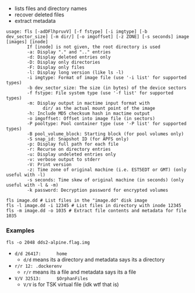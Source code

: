 - lists files and directory names
- recover deleted files
- extract metadata
```
usage: fls [-adDFlhpruvV] [-f fstype] [-i imgtype] [-b dev_sector_size] [-m dir/] [-o imgoffset] [-z ZONE] [-s seconds] image [images] [inode]
        If [inode] is not given, the root directory is used
        -a: Display "." and ".." entries
        -d: Display deleted entries only
        -D: Display only directories
        -F: Display only files
        -l: Display long version (like ls -l)
        -i imgtype: Format of image file (use '-i list' for supported types)
        -b dev_sector_size: The size (in bytes) of the device sectors
        -f fstype: File system type (use '-f list' for supported types)
        -m: Display output in mactime input format with
              dir/ as the actual mount point of the image
        -h: Include MD5 checksum hash in mactime output
        -o imgoffset: Offset into image file (in sectors)
        -P pooltype: Pool container type (use '-P list' for supported types)
        -B pool_volume_block: Starting block (for pool volumes only)
        -S snap_id: Snapshot ID (for APFS only)
        -p: Display full path for each file
        -r: Recurse on directory entries
        -u: Display undeleted entries only
        -v: verbose output to stderr
        -V: Print version
        -z: Time zone of original machine (i.e. EST5EDT or GMT) (only useful with -l)
        -s seconds: Time skew of original machine (in seconds) (only useful with -l & -m)
        -k password: Decryption password for encrypted volumes
```


```
fls image.dd # List files in the "image.dd" disk image
fls -l image.dd -i 12345 # List files in directory with inode 12345
fls -m image.dd -o 1035 # Extract file contents and metadata for file 1035
```

### Examples
`fls -o 2048 dds2-alpine.flag.img`
- `d/d 26417:      home`
	- `d/d` means its a directory and metadata says its a directory
- `r/r 12: .dockerenv`
	- `r/r` means its a file and metadata says its a file
- `V/V 32513:      $OrphanFiles`
	- `V/V` is for TSK virtual file (idk wtf that is)
